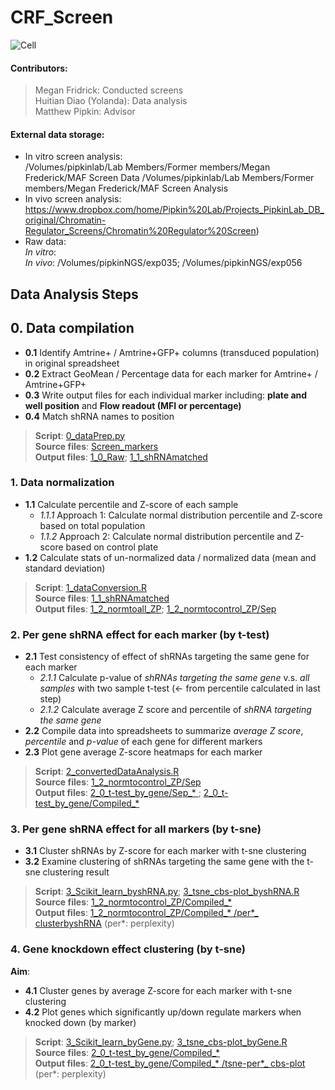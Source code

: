 # CRF_Screen
![Cell](https://i.pinimg.com/originals/7b/70/de/7b70dee0342490ca05c8f2e72b1d9cbc.jpg)

#### Contributors: <br/>
> Megan Fridrick: Conducted screens <br/>
> Huitian Diao (Yolanda): Data analysis <br/>
> Matthew Pipkin: Advisor

#### External data storage: <br/>
* In vitro screen analysis: <br/>
/Volumes/pipkinlab/Lab Members/Former members/Megan Frederick/MAF Screen Data
/Volumes/pipkinlab/Lab Members/Former members/Megan Frederick/MAF Screen Analysis
* In vivo screen analysis: <br/>
https://www.dropbox.com/home/Pipkin%20Lab/Projects_PipkinLab_DB_original/Chromatin-Regulator_Screens/Chromatin%20Regulator%20Screen)
* Raw data: <br/>
_In vitro_: <br/>
_In vivo_: /Volumes/pipkinNGS/exp035; /Volumes/pipkinNGS/exp056 

## Data Analysis Steps
## 0. Data compilation <br/> 
* __0.1__ Identify Amtrine+ / Amtrine+GFP+ columns (transduced population) in original spreadsheet <br/>
* __0.2__ Extract GeoMean / Percentage data for each marker for Amtrine+ / Amtrine+GFP+ <br/> 
* __0.3__ Write output files for each individual marker including: __plate and well position__ and __Flow readout (MFI or percentage)__ <br/> 
* __0.4__ Match shRNA names to position <br/>

>__Script__: [0_dataPrep.py](0_Codes/0_dataPrep.py) <br/> 
__Source files__: [Screen_markers](Megan_originaldata/Screen_markers)  <br/> 
__Output files__: [1_0_Raw](1_0_Raw); [1_1_shRNAmatched](1_1_shRNAmatched) <br/>

### 1. Data normalization <br/> 
* __1.1__ Calculate percentile and Z-score of each sample <br/> 
   * _1.1.1_ Approach 1: Calculate normal distribution percentile and Z-score based on total population <br/> 
   * _1.1.2_ Approach 2: Calculate normal distribution percentile and Z-score based on control plate <br/> 
* __1.2__ Calculate stats of un-normalized data / normalized data (mean and standard deviation) <br/> 
>__Script__: [1_dataConversion.R](0_Codes/1_dataConversion.R) <br/> 
__Source files__: [1_1_shRNAmatched](1_1_shRNAmatched) <br/> 
__Output files__: [1_2_normtoall_ZP](1_2_normtoall_ZP); [1_2_normtocontrol_ZP/Sep](1_2_normtocontrol_ZP/Sep) <br/>

### 2. Per gene shRNA effect for each marker (by t-test)
* __2.1__ Test consistency of effect of shRNAs targeting the same gene for each marker <br/> 
   * _2.1.1_ Calculate p-value of _shRNAs targeting the same gene_ v.s. _all samples_ with two sample t-test (<- from percentile calculated in last step)  <br/> 
   * _2.1.2_ Calculate average Z score and percentile of _shRNA targeting the same gene_  <br/> 
* __2.2__ Compile data into spreadsheets to summarize _average Z score_, _percentile_ and _p-value_ of each gene for different markers
* __2.3__ Plot gene average Z-score heatmaps for each marker
>__Script__: [2_convertedDataAnalysis.R](0_Codes/2_convertedDataAnalysis.R) <br/> 
__Source files__: [1_2_normtocontrol_ZP/Sep](1_2_normtocontrol_ZP/Sep) <br/> 
__Output files__: [2_0_t-test_by_gene/Sep_* ](2_0_t-test_by_gene); [2_0_t-test_by_gene/Compiled_* ](2_0_t-test_by_gene) <br/>

### 3. Per gene shRNA effect for all markers (by t-sne)
* __3.1__ Cluster shRNAs by Z-score for each marker with t-sne clustering
* __3.2__ Examine clustering of shRNAs targeting the same gene with the t-sne clustering result
>__Script__: [3_Scikit_learn_byshRNA.py](0_Codes/3_Scikit_learn_byshRNA.py); [3_tsne_cbs-plot_byshRNA.R](0_Codes/3_tsne_cbs-plot_byshRNA.R) <br/> 
__Source files__: [1_2_normtocontrol_ZP/Compiled_* ](1_2_normtocontrol_ZP) <br/> 
__Output files__: [1_2_normtocontrol_ZP/Compiled_* /per*_ clusterbyshRNA](1_2_normtocontrol_ZP) (per*: perplexity) <br/>

### 4. Gene knockdown effect clustering (by t-sne)
__Aim__: <br/>
* __4.1__ Cluster genes by average Z-score for each marker with t-sne clustering
* __4.2__ Plot genes which significantly up/down regulate markers when knocked down (by marker)
>__Script__: [3_Scikit_learn_byGene.py](0_Codes/3_Scikit_learn_byGene.py); [3_tsne_cbs-plot_byGene.R](0_Codes/3_tsne_cbs-plot_byGene.R) <br/> 
__Source files__: [2_0_t-test_by_gene/Compiled_* ](2_0_t-test_by_gene) <br/> 
__Output files__: [2_0_t-test_by_gene/Compiled_* /tsne-per*_ cbs-plot](2_0_t-test_by_gene) (per*: perplexity) <br/>




